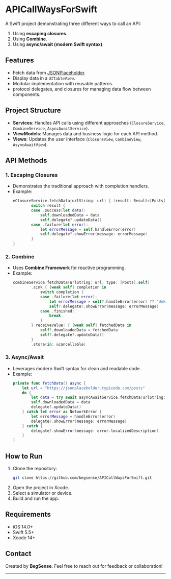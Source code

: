 # APICallWaysForSwift

A Swift project demonstrating three different ways to call an API:
1. Using **escaping closures**.
2. Using **Combine**.
3. Using **async/await (modern Swift syntax)**.

## Features
- Fetch data from [JSONPlaceholder](https://jsonplaceholder.typicode.com/posts).
- Display data in a `UITableView`.
- Modular implementation with reusable patterns.
- protocol delegates, and closures for managing data flow between components.

## Project Structure
- **Services**: Handles API calls using different approaches (`ClosureService`, `CombineService`, `AsyncAwaitService`).
- **ViewModels**: Manages data and business logic for each API method.
- **Views**: Updates the user interface (`ClosureView`, `CombineView`, `AsyncAwaitView`).

## API Methods

### 1. Escaping Closures
- Demonstrates the traditional approach with completion handlers.
- Example:
    ```swift
    eClosureService.fetchData(urlString: url) { (result: Result<[Posts], Error>) in
            switch result {
            case .success(let data):
                self.downloadedData = data
                self.delegate?.updateData()
            case .failure(let error):
                let errorMessage = self.handleError(error)
                self.delegate?.showError(message: errorMessage)
            }
    }
    ```

### 2. Combine
- Uses **Combine Framework** for reactive programming.
- Example:
    ```swift
    combineService.fetchData(urlString: url, type: [Posts].self)
            .sink { [weak self] completion in
                switch completion {
                case .failure(let error):
                    let errorMessage = self?.handleError(error) ?? "Unknown error"
                    self?.delegate?.showError(message: errorMessage)
                case .finished:
                    break
                }
            } receiveValue: { [weak self] fetchedData in
                self?.downloadedData = fetchedData
                self?.delegate?.updateData()
            }
            .store(in: &cancellable)
    ```

### 3. Async/Await
- Leverages modern Swift syntax for clean and readable code.
- Example:
    ```swift
    private func fetchData() async {
        let url = "https://jsonplaceholder.typicode.com/posts"
        do {
            let data = try await asyncAwaitService.fetchData(urlString: url, type: [Posts].self)
            self.downloadedData = data
            delegate?.updateData()
        } catch let error as NetworkError {
            let errorMessage = handleError(error)
            delegate?.showError(message: errorMessage)
        } catch {
            delegate?.showError(message: error.localizedDescription)
        }
    }
    ```

## How to Run
1. Clone the repository:
    ```bash
    git clone https://github.com/begsense/APICallWaysForSwift.git
    ```
2. Open the project in Xcode.
3. Select a simulator or device.
4. Build and run the app.

## Requirements
- iOS 14.0+
- Swift 5.5+
- Xcode 14+

## Contact
Created by **BegSense**. Feel free to reach out for feedback or collaboration!

---

